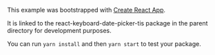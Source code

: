 This example was bootstrapped with [Create React App](https://github.com/facebook/create-react-app).

It is linked to the react-keyboard-date-picker-tis package in the parent directory for development purposes.

You can run `yarn install` and then `yarn start` to test your package.

